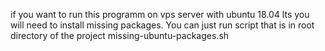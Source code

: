 if you want to run this programm on vps server with ubuntu 18.04 lts you will need to install missing packages.
You can just run script that is in root directory of the project 
missing-ubuntu-packages.sh